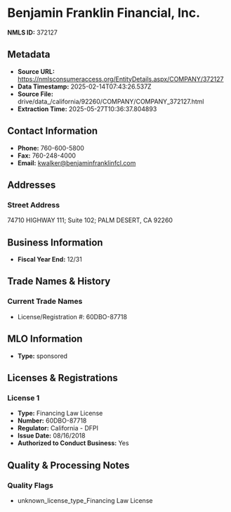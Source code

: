 # Benjamin Franklin Financial, Inc.

**NMLS ID:** 372127

## Metadata
- **Source URL:** https://nmlsconsumeraccess.org/EntityDetails.aspx/COMPANY/372127
- **Data Timestamp:** 2025-02-14T07:43:26.537Z
- **Source File:** drive/data_/california/92260/COMPANY/COMPANY_372127.html
- **Extraction Time:** 2025-05-27T10:36:37.804893

## Contact Information
- **Phone:** 760-600-5800
- **Fax:** 760-248-4000
- **Email:** kwalker@benjaminfranklinfcl.com

## Addresses
### Street Address
74710 HIGHWAY 111; Suite 102; PALM DESERT, CA 92260

## Business Information
- **Fiscal Year End:** 12/31

## Trade Names & History
### Current Trade Names
- License/Registration #: 60DBO-87718

## MLO Information
- **Type:** sponsored

## Licenses & Registrations

### License 1
- **Type:** Financing Law License
- **Number:** 60DBO-87718
- **Regulator:** California - DFPI
- **Issue Date:** 08/16/2018
- **Authorized to Conduct Business:** Yes

## Quality & Processing Notes
### Quality Flags
- unknown_license_type_Financing Law License
